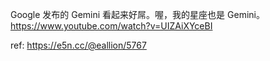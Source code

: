 <p>Google 发布的 Gemini 看起来好屌。喔，我的星座也是 Gemini。<br /><a href="https://www.youtube.com/watch?v=UIZAiXYceBI" target="_blank" rel="nofollow noopener" translate="no"><span class="invisible">https://www.</span><span class="">youtube.com/watch?v=UIZAiXYceBI</span><span class="invisible"></span></a></p><p>ref: <a href="https://e5n.cc/@eallion/5767" target="_blank" rel="nofollow noopener" translate="no"><span class="invisible">https://</span><span class="">e5n.cc/@eallion/5767</span><span class="invisible"></span></a></p>